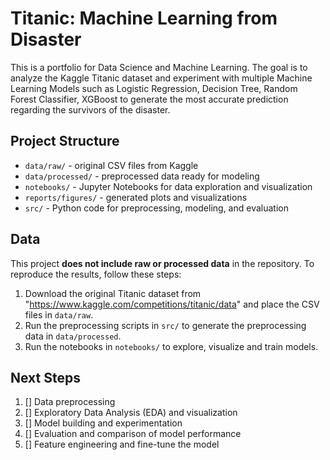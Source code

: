 # Titanic: Machine Learning from Disaster

This is a portfolio for Data Science and Machine Learning.
The goal is to analyze the Kaggle Titanic dataset and experiment with multiple Machine Learning Models such as Logistic Regression, Decision Tree, Random Forest Classifier, XGBoost to generate the most accurate prediction regarding the survivors of the disaster.

## Project Structure

- `data/raw/` - original CSV files from Kaggle
- `data/processed/` - preprocessed data ready for modeling
- `notebooks/` - Jupyter Notebooks for data exploration and visualization
- `reports/figures/` - generated plots and visualizations
- `src/` - Python code for preprocessing, modeling, and evaluation

## Data
This project **does not include raw or processed data** in the repository.
To reproduce the results, follow these steps:
1. Download the original Titanic dataset from "https://www.kaggle.com/competitions/titanic/data" and place the CSV files in `data/raw`.
2. Run the preprocessing scripts in `src/` to generate the preprocessing data in `data/processed`.
3. Run the notebooks in `notebooks/` to explore, visualize and train models.

## Next Steps

1. [] Data preprocessing
2. [] Exploratory Data Analysis (EDA) and visualization
3. [] Model building and experimentation
4. [] Evaluation and comparison of model performance
5. [] Feature engineering and fine-tune the model
